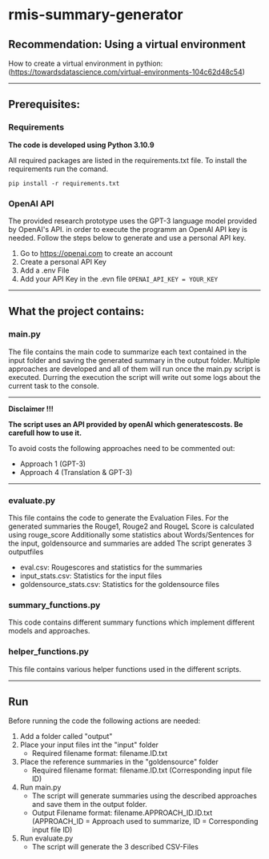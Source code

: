 # rmis-summary-generator

## Recommendation: Using a virtual environment

How to create a virtual environment in pythion: (https://towardsdatascience.com/virtual-environments-104c62d48c54)

---

## Prerequisites:

### Requirements

**The code is developed using Python 3.10.9**

All required packages are listed in the requirements.txt file. To install the requirements run the comand. 

`pip install -r requirements.txt`

### OpenAI API

The provided research prototype uses the GPT-3 language model provided by OpenAI's API.
in order to execute the programm an OpenAI API key is needed. 
Follow the steps below to generate and use a personal API key.

1. Go to https://openai.com to create an account
2. Create a personal API Key
3. Add a .env File
4. Add your API Key in the .evn file `OPENAI_API_KEY = YOUR_KEY`

---

## What the project contains:

### main.py

The file contains the main code to summarize each text contained in the input folder and saving the generated summary in the output folder.
Multiple approaches are developed and all of them will run once the main.py script is executed. 
Durring the execution the script will write out some logs about the current task to the console. 

---

**Disclaimer !!!**

**The script uses an API provided by openAI which generatescosts. Be carefull how to use it.**

To avoid costs the following approaches need to be commented out:
- Approach 1 (GPT-3)
- Approach 4 (Translation & GPT-3)

---

### evaluate.py

This file contains the code to generate the Evaluation Files. 
For the generated summaries the Rouge1, Rouge2 and RougeL Score is calculated using rouge_score
Additionally some statistics about Words/Sentences for the input, goldensource and summaries are added
The script generates 3 outputfiles
   - eval.csv: Rougescores and statistics for the summaries
   - input_stats.csv: Statistics for the input files
   - goldensource_stats.csv: Statistics for the goldensource files

### summary_functions.py

This code contains different summary functions which implement different models and approaches. 

### helper_functions.py

This file contains various helper functions used in the different scripts. 

---

## Run

Before running the code the following actions are needed: 

1. Add a folder called "output"
2. Place your input files int the "input" folder
    * Required filename format: filename.ID.txt
3. Place the reference summaries in the "goldensource" folder
    * Required filename format: filename.ID.txt  (Corresponding input file ID)
4. Run main.py
    * The script will generate summaries using the described approaches and save them in the output folder. 
    * Output Filename format: filename.APPROACH_ID.ID.txt (APPROACH_ID = Approach used to summarize, ID = Corresponding input file ID)
5. Run evaluate.py
    * The script will generate the 3 described CSV-Files

